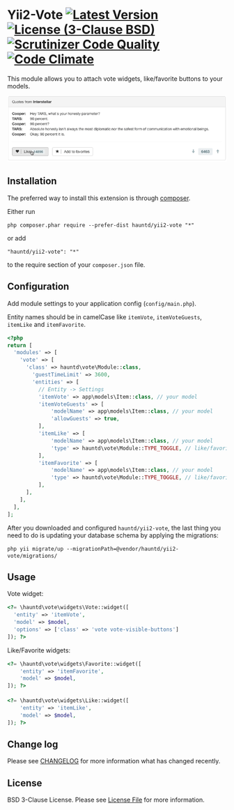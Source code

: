 # Yii2-Vote [![Latest Version](https://img.shields.io/packagist/v/hauntd/yii2-vote.svg)](https://packagist.org/packages/hauntd/yii2-vote) [![License (3-Clause BSD)](https://img.shields.io/badge/license-BSD%203--Clause-blue.svg?style=flat-square)](LICENSE.md) [![Scrutinizer Code Quality](https://scrutinizer-ci.com/g/hauntd/yii2-vote/badges/quality-score.png?b=master)](https://scrutinizer-ci.com/g/hauntd/yii2-vote/?branch=master) [![Code Climate](https://codeclimate.com/github/hauntd/yii2-vote/badges/gpa.svg)](https://codeclimate.com/github/hauntd/yii2-vote)

This module allows you to attach vote widgets, like/favorite buttons to your models.

![Demo](https://raw.githubusercontent.com/hauntd/resources/master/yii2-vote/output.gif)

## Installation

The preferred way to install this extension is through [composer](http://getcomposer.org/download/).

Either run

```
php composer.phar require --prefer-dist hauntd/yii2-vote "*"
```

or add

```
"hauntd/yii2-vote": "*"
```

to the require section of your `composer.json` file.

## Configuration

Add module settings to your application config (`config/main.php`).

Entity names should be in camelCase like `itemVote`, `itemVoteGuests`, `itemLike` and `itemFavorite`.

```php
<?php
return [
  'modules' => [
    'vote' => [
      'class' => hauntd\vote\Module::class,
        'guestTimeLimit' => 3600,
        'entities' => [
          // Entity -> Settings
          'itemVote' => app\models\Item::class, // your model
          'itemVoteGuests' => [
              'modelName' => app\models\Item::class, // your model
              'allowGuests' => true,
          ],
          'itemLike' => [
              'modelName' => app\models\Item::class, // your model
              'type' => hauntd\vote\Module::TYPE_TOGGLE, // like/favorite button
          ],
          'itemFavorite' => [
              'modelName' => app\models\Item::class, // your model
              'type' => hauntd\vote\Module::TYPE_TOGGLE, // like/favorite button
          ],
      ],
    ],
  ],
];
```

After you downloaded and configured `hauntd/yii2-vote`, the last thing you need to do is updating your database schema by applying the migrations:

```
php yii migrate/up --migrationPath=@vendor/hauntd/yii2-vote/migrations/
```

## Usage

Vote widget:

```php
<?= \hauntd\vote\widgets\Vote::widget([
  'entity' => 'itemVote',
  'model' => $model,
  'options' => ['class' => 'vote vote-visible-buttons']
]); ?>
```

Like/Favorite widgets:

```php
<?= \hauntd\vote\widgets\Favorite::widget([
    'entity' => 'itemFavorite',
    'model' => $model,
]); ?>

<?= \hauntd\vote\widgets\Like::widget([
    'entity' => 'itemLike',
    'model' => $model,
]); ?>
```

## Change log

Please see [CHANGELOG](CHANGELOG.md) for more information what has changed recently.

## License

BSD 3-Clause License. Please see [License File](LICENSE.md) for more information.

[ico-version]: https://img.shields.io/packagist/v/hauntd/yii2-vote.svg?style=flat-square
[ico-downloads]: https://img.shields.io/packagist/dt/hauntd/yii2-vote.svg?style=flat-square
[link-packagist]: https://packagist.org/packages/hauntd/yii2-vote
[link-downloads]: https://packagist.org/packages/hauntd/yii2-vote
[link-author]: https://github.com/hauntd
